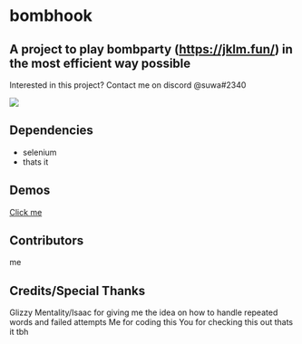 # bombhook
## A project to play bombparty (https://jklm.fun/) in the most efficient way possible

Interested in this project? Contact me on discord @suwa#2340

<img src="https://cdn.discordapp.com/attachments/879261281473937451/996136411742871572/demo.gif">

## Dependencies

 - selenium 
 - thats it

## Demos

<a href="https://www.youtube.com/watch?v=9OiR680KXfU">Click me<a>

## Contributors

me

## Credits/Special Thanks
Glizzy Mentality/Isaac for giving me the idea on how to handle repeated words and failed attempts
Me for coding this
You for checking this out 
thats it tbh
